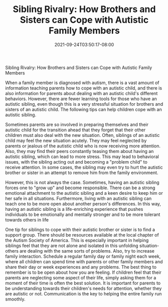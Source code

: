 ﻿---
title: "Sibling Rivalry: How Brothers and Sisters can Cope with Autistic Family Members"
date: 2021-09-24T03:50:17-08:00
description: "Text Tips for Web Success"
featured_image: "/images/Text.jpg"
tags: ["Text"]
---

Sibling Rivalry: How Brothers and Sisters can Cope with Autistic Family Members 

When a family member is diagnosed with autism, there is a vast amount of information teaching parents how to cope with an autistic child, and there is also information for parents about dealing with an autistic child's different behaviors. However, there are fewer learning tools for those who have an autistic sibling, even though this is a very stressful situation for brothers and sisters of an autistic child. The following tips can help children cope with an autistic sibling.

Sometimes parents are so involved in preparing themselves and their autistic child for the transition ahead that they forget that their other children must also deal with the new situation. Often, siblings of an autistic child may feel the new situation acutely. They may feel neglected by parents or jealous of the autistic child who is now receiving more attention. Also, they may find their peers constantly teasing them about having an autistic sibling, which can lead to more stress. This may lead to behavioral issues, with the sibling acting out and becoming a "problem child" to receive attention. In some cases, the sibling may even try to hurt the autistic brother or sister in an attempt to remove him from the family environment.

However, this is not always the case. Sometimes, having an autistic sibling forces one to "grow up" and become responsible. There can be a strong emotional attachment to the autistic sibling and a keen desire to keep him or her safe in all situations. Furthermore, living with an autistic sibling can teach one to be more open about another person's differences. In this way, having an autistic sibling is a life-enriching experience that pushes individuals to be emotionally and mentally stronger and to be more tolerant towards others in life

One tip for siblings to cope with their autistic brother or sister is to find a support group. There should be resources available at the local chapter of the Autism Society of America. This is especially important in helping siblings feel that they are not alone and isolated in this unfolding situation-others are dealing with the same sorts of problems. Also, try to increase family interaction. Schedule a regular family day or family night each week, where all children can spend time with parents or other family members and share their day or week experiences and any problems. The best thing to remember is to be open about how you are feeling. If children feel that their parents are neglecting some aspect of their life, simply asking them for a moment of their time is often the best solution. It is important for parents to be understanding towards their children's needs for attention, whether they are autistic or not. Communication is the key to helping the entire family run smoothly.




